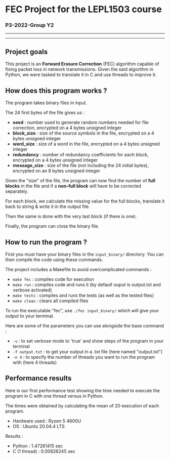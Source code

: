 # FEC Project for the LEPL1503 course

### P3-2022-Group Y2

---
---
## Project goals

This project is an **Forward Erasure Correction** (FEC) algorithm capable of fixing packet loss in network transmissions.
Given the said algorithm in Python, we were tasked to translate it in C and use threads to improve it.
## How does this program works ?

The program takes binary files in input.

The 24 first bytes of the file gives us :
- **seed** : number used to generate random numbers needed for file correction, encrypted on a 4 bytes unsigned integer
- **block_size** : size of the source symbols in the file, encrypted on a 4 bytes unsigned integer
- **word_size** : size of a word in the file, encrypted on a 4 bytes unsigned integer
- **redundancy** : number of redundancy coefficients for each block, encrypted on a 4 bytes unsigned integer
- **message_size** : size of the file (not including the 24 initial bytes), encrypted on an 8 bytes unsigned integer

Given the "size" of the file, the program can now find the number of **full blocks** in the file and if a **non-full block** will have to be corrected separately.

For each block, we calculate the missing value for the full blocks, translate it back to string & write it in the output file.

Then the same is done with the very last block (if there is one).

Finally, the program can close the binary file.
## How to run the program ?

First you must have your binary files in the `input_binary/` directory.
You can then compile the code using these commands.

The project includes a Makefile to avoid overcomplicated commands :
- `make fec` : compiles code for execution
- `make run` : compiles code and runs it (by default ouput is output.txt and verbose activated)
- `make tests` : compiles and runs the tests (as well as the tested files)
- `make clean` : clears all compiled files

To run the executable "fec", use `./fec input_binary/` which will give your output to your terminal.

Here are some of the parameters you can use alongside the base command :
- `-v` : to set verbose mode to 'true' and show steps of the program in your terminal
- `-f output.txt` : to get your output in a .txt file (here named "output.txt")
- `-n 4` : to specify the number of threads you want to run the program with (here 4 threads)
## Performance results

Here is our first performance test showing the time needed to execute the program in C with one thread versus in Python.

The times were obtained by calculating the mean of 20 execution of each program.
- Hardware used : Ryzen 5 4600U
- OS : Ubuntu 20.04.4 LTS

Results :
- Python : 1.47261415 sec
- C (1 thread) : 0.00826245 sec